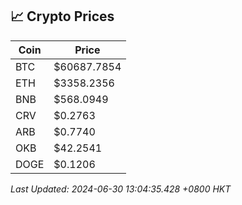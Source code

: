 ## 📈 Crypto Prices

| Coin | Price |
| ---- | ----- |
| BTC | $60687.7854 |
| ETH | $3358.2356 |
| BNB | $568.0949 |
| CRV | $0.2763 |
| ARB | $0.7740 |
| OKB | $42.2541 |
| DOGE | $0.1206 |

_Last Updated: 2024-06-30 13:04:35.428 +0800 HKT_